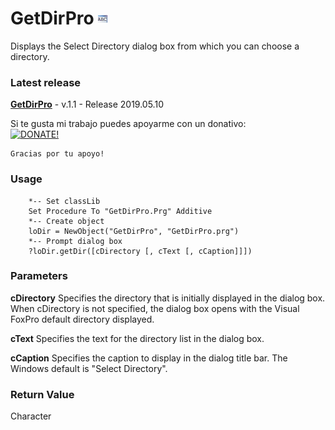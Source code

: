 # GetDirPro ![](images/prg.gif)
Displays the Select Directory dialog box from which you can choose a directory.

### Latest release

**[GetDirPro](https://github.com/Irwin1985/GetDirPro)** - v.1.1 - Release 2019.05.10

Si te gusta mi trabajo puedes apoyarme con un donativo:   
[![DONATE!](http://www.pngall.com/wp-content/uploads/2016/05/PayPal-Donate-Button-PNG-File-180x100.png)](https://www.paypal.com/donate/?hosted_button_id=LXQYXFP77AD2G) 

    Gracias por tu apoyo!


### Usage
```xBase
    *-- Set classLib
    Set Procedure To "GetDirPro.Prg" Additive
    *-- Create object
    loDir = NewObject("GetDirPro", "GetDirPro.prg")
    *-- Prompt dialog box
    ?loDir.getDir([cDirectory [, cText [, cCaption]]])
```

### Parameters 

**cDirectory**
Specifies the directory that is initially displayed in the dialog box. When cDirectory is not specified, the dialog box opens with the Visual FoxPro default directory displayed.

**cText**
Specifies the text for the directory list in the dialog box.

**cCaption**
Specifies the caption to display in the dialog title bar. The Windows default is "Select Directory".

### Return Value
Character
